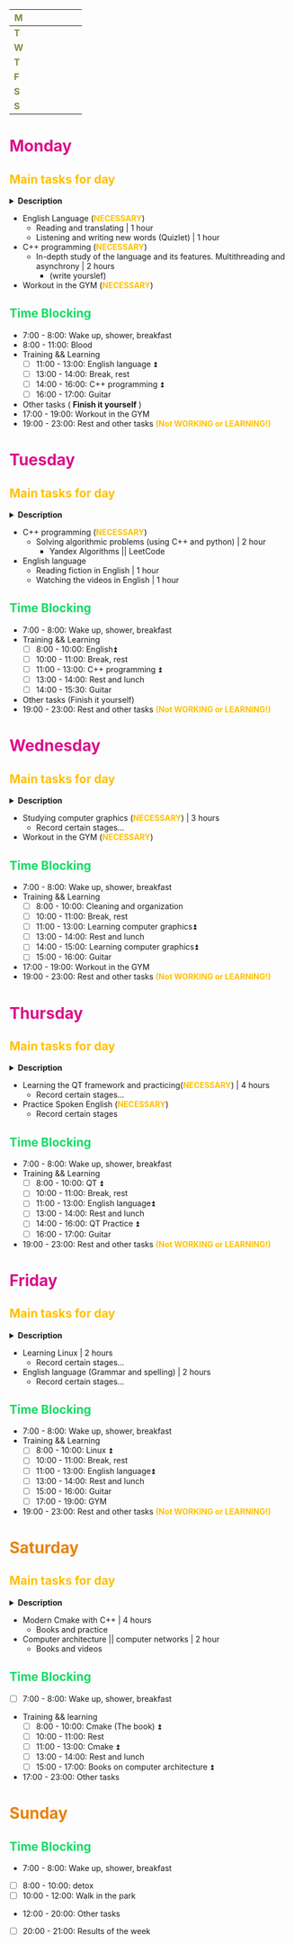 
| <font color="#76923c">**M**</font> |     |     |     |     |     |     |
| ---------------------------------- | --- | --- | --- | --- | --- | --- |
| <font color="#76923c">**T**</font> |     |     |     |     |     |     |
| <font color="#76923c">**W**</font> |     |     |     |     |     |     |
| <font color="#76923c">**T**</font> |     |     |     |     |     |     |
| <font color="#76923c">**F**</font> |     |     |     |     |     |     |
| <font color="#76923c">**S**</font> |     |     |     |     |     |     |
| <font color="#76923c">**S**</font> |     |     |     |     |     |     |

# <span style="color:rgb(219, 15, 138)"><b>Monday</b></span>
## <span style="color:rgb(255, 192, 0)"><b>Main tasks for day</b></span>

<details>
<summary> <b>Description</b> </summary> 
<b>
The mandatory part includes completing some tasks <br>
You must complete the main tasks <br>
In case of force majeure, the undone work is postponed to the next day
</b>
</details>

- English Language (<font color="#ffc000"><b>NECESSARY</b></font>)
	- Reading and translating | 1 hour
	- Listening and writing new words (Quizlet) | 1 hour
- C++ programming (<font color="#ffc000"><b>NECESSARY</b></font>)
	- In-depth study of the language and its features. Multithreading and asynchrony | 2 hours
		- (write yourslef) 
- Workout in the GYM (<font color="#ffc000"><b>NECESSARY</b></font>)
## <span style="color:rgb(18, 219, 98)"> <b> Time Blocking
</b></span>
- 7:00 - 8:00: Wake up, shower, breakfast
- 8:00 - 11:00: Blood
- Training && Learning 
	- [ ] 11:00 - 13:00: English language ⏫
	- [ ] 13:00 - 14:00: Break, rest
	- [ ] 14:00 - 16:00: C++ programming ⏫ 
	- [ ] 16:00 - 17:00: Guitar
- Other tasks ( **Finish it yourself** )
- 17:00 - 19:00: Workout in the GYM
- 19:00 - 23:00: Rest and other tasks <font color="#ffc000"><b>(Not WORKING or LEARNING!)</b></font>
# <span style="color:rgb(219, 15, 138)"><b>Tuesday
</b></span>
## <span style="color:rgb(255, 192, 0)"><b>Main tasks for day</b></span>

<details>
<summary> <b>Description</b> </summary> 
<b>
The mandatory part includes completing some tasks <br>
You must complete the main tasks <br>
In case of force majeure, the undone work is postponed to the next day
</b>
</details>

- C++ programming (<font color="#ffc000"><b>NECESSARY</b></font>)
	- Solving algorithmic problems (using C++ and python) | 2 hour
		- Yandex Algorithms || LeetCode
- English language
	-  Reading fiction in English | 1 hour
	-  Watching the videos in English | 1 hour
## <span style="color:rgb(18, 219, 98)"> <b> Time Blocking
</b></span>
- 7:00 - 8:00: Wake up, shower, breakfast
- Training && Learning 
	- [ ] 8:00 - 10:00: English⏫
	- [ ] 10:00 - 11:00: Break, rest
	- [ ] 11:00 - 13:00: C++ programming ⏫ 
	- [ ] 13:00 - 14:00: Rest and lunch
	- [ ] 14:00 - 15:30: Guitar 
- Other tasks (Finish it yourself)
- 19:00 - 23:00: Rest and other tasks <font color="#ffc000"><b>(Not WORKING or LEARNING!)</b></font>
# <span style="color:rgb(219, 15, 138)"><b>Wednesday
</b></span>
## <span style="color:rgb(255, 192, 0)"><b>Main tasks for day</b></span>

<details>
<summary> <b>Description</b> </summary> 
<b>
The mandatory part includes completing some tasks <br>
You must complete the main tasks <br>
In case of force majeure, the undone work is postponed to the next day
</b>
</details>

- Studying computer graphics (<font color="#ffc000"><b>NECESSARY</b></font>) | 3 hours
	- Record certain stages...
- Workout in the GYM (<font color="#ffc000"><b>NECESSARY</b></font>)
## <span style="color:rgb(18, 219, 98)"> <b> Time Blocking
</b></span>
- 7:00 - 8:00: Wake up, shower, breakfast
- Training && Learning 
	- [ ] 8:00 - 10:00: Cleaning and organization
	- [ ] 10:00 - 11:00: Break, rest
	- [ ] 11:00 - 13:00: Learning computer graphics⏫ 
	- [ ] 13:00 - 14:00: Rest and lunch
	- [ ] 14:00 - 15:00: Learning computer graphics⏫
	- [ ] 15:00 - 16:00: Guitar
- 17:00 - 19:00: Workout in the GYM
- 19:00 - 23:00: Rest and other tasks <font color="#ffc000"><b>(Not WORKING or LEARNING!)</b></font>
# <span style="color:rgb(219, 15, 138)"><b>Thursday
</b></span>
## <span style="color:rgb(255, 192, 0)"><b>Main tasks for day</b></span>

<details>
<summary> <b>Description</b> </summary> 
<b>
The mandatory part includes completing some tasks <br>
You must complete the main tasks <br>
In case of force majeure, the undone work is postponed to the next day
</b>
</details>

- Learning the QT framework and practicing(<font color="#ffc000"><b>NECESSARY</b></font>) | 4 hours
	- Record certain stages...
- Practice Spoken English (<font color="#ffc000"><b>NECESSARY</b></font>)
	- Record certain stages
## <span style="color:rgb(18, 219, 98)"> <b> Time Blocking
</b></span>
- 7:00 - 8:00: Wake up, shower, breakfast
- Training && Learning 
	- [ ] 8:00 - 10:00: QT ⏫ 
	- [ ] 10:00 - 11:00: Break, rest
	- [ ] 11:00 - 13:00: English language⏫ 
	- [ ] 13:00 - 14:00: Rest and lunch
	- [ ] 14:00 - 16:00: QT Practice ⏫ 
	- [ ] 16:00 - 17:00: Guitar
- 19:00 - 23:00: Rest and other tasks <font color="#ffc000"><b>(Not WORKING or LEARNING!)</b></font>
# <span style="color:rgb(219, 15, 138)"><b>Friday
</b></span>
## <span style="color:rgb(255, 192, 0)"><b>Main tasks for day</b></span>

<details>
<summary> <b>Description</b> </summary> 
<b>
The mandatory part includes completing some tasks <br>
You must complete the main tasks <br>
In case of force majeure, the undone work is postponed to the next day
</b>
</details>

- Learning Linux | 2 hours
	- Record certain stages...
- English language (Grammar and spelling) | 2 hours
	- Record certain stages...
## <span style="color:rgb(18, 219, 98)"> <b> Time Blocking
</b></span>
- 7:00 - 8:00: Wake up, shower, breakfast
- Training && Learning 
	- [ ] 8:00 - 10:00: Linux ⏫ 
	- [ ] 10:00 - 11:00: Break, rest
	- [ ] 11:00 - 13:00: English language⏫ 
	- [ ] 13:00 - 14:00: Rest and lunch
	- [ ] 15:00 - 16:00: Guitar
	- [ ] 17:00 - 19:00: GYM
- 19:00 - 23:00: Rest and other tasks <font color="#ffc000"><b>(Not WORKING or LEARNING!)</b></font>

# <span style="color:rgb(235, 129, 9)"><b>Saturday
</b></span>
## <span style="color:rgb(255, 192, 0)"><b>Main tasks for day</b></span>

<details>
<summary> <b>Description</b> </summary> 
<b>
The mandatory part includes completing some tasks <br>
You must complete the main tasks <br>
In case of force majeure, the undone work is postponed to the next day
</b>
</details>

- Modern Cmake with C++ | 4 hours
	- Books and practice
- Computer architecture || computer networks | 2 hour
	- Books and videos
## <span style="color:rgb(18, 219, 98)"> <b> Time Blocking
</b></span>
- [ ] 7:00 - 8:00: Wake up, shower, breakfast
- Training && learning
	- [ ]  8:00 - 10:00: Cmake (The book) ⏫ 
	- [ ] 10:00 - 11:00: Rest
	- [ ] 11:00 - 13:00: Cmake ⏫ 
	- [ ] 13:00 - 14:00: Rest and lunch
	- [ ] 15:00 - 17:00: Books on computer architecture ⏫ 
- 17:00 - 23:00: Other tasks
# <span style="color:rgb(235, 129, 9)"><b>Sunday
</b></span>

## <span style="color:rgb(18, 219, 98)"> <b> Time Blocking
</b></span>
- 7:00 - 8:00: Wake up, shower, breakfast
- [ ] 8:00 - 10:00: detox
- [ ] 10:00 - 12:00: Walk in the park
- 12:00 - 20:00: Other tasks
- [ ] 20:00 - 21:00: Results of the week
